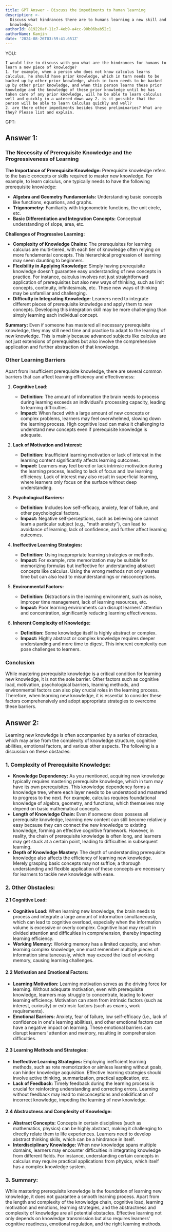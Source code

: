 ```yaml
---
title: GPT Answer - Discuss the impediments to human learning
description: >-
  Discuss what hindrances there are to humans learning a new skill and
  knowledge.
authorId: 819220af-11c7-4eb9-a4cc-90b06bab52c1
authorName: Kamjin
date: '2024-08-26T03:59:41.651Z'
---
```

YOU:

```
I would like to discuss with you what are the hindrances for humans to learn a new piece of knowledge?
1. for example, when a person who does not know calculus learns calculus, he should have prior knowledge, which in turn needs to be backed up by other prior knowledge, which in turn needs to be backed up by other prior knowledge, and when this person learns these prior knowledge and the knowledge of these prior knowledge until he has taken care of any prior knowledge, will he be able to learn calculus well and quickly in a watered down way 2. is it possible that the person will be able to learn Calculus quickly and well?
2. are there other impediments besides these preliminaries? What are they? Please list and explain.
```

GPT:

## Answer 1:

### The Necessity of Prerequisite Knowledge and the Progressiveness of Learning

**The Importance of Prerequisite Knowledge:**
Prerequisite knowledge refers to the basic concepts or skills required to master new knowledge. For example, to learn calculus, one typically needs to have the following prerequisite knowledge:
- **Algebra and Geometry Fundamentals:** Understanding basic concepts like functions, equations, and graphs.
- **Trigonometry:** Familiarity with trigonometric functions, the unit circle, etc.
- **Basic Differentiation and Integration Concepts:** Conceptual understanding of slope, area, etc.

**Challenges of Progressive Learning:**
- **Complexity of Knowledge Chains:** The prerequisites for learning calculus are multi-tiered, with each tier of knowledge often relying on more fundamental concepts. This hierarchical progression of learning may seem daunting to beginners.
- **Flexibility in Applying Knowledge:** Simply having prerequisite knowledge doesn't guarantee easy understanding of new concepts in practice. For instance, calculus involves not just straightforward application of prerequisites but also new ways of thinking, such as limit concepts, continuity, infinitesimals, etc. These new ways of thinking may be unfamiliar and challenging.
- **Difficulty in Integrating Knowledge:** Learners need to integrate different pieces of prerequisite knowledge and apply them to new concepts. Developing this integration skill may be more challenging than simply learning each individual concept.

**Summary:**
Even if someone has mastered all necessary prerequisite knowledge, they may still need time and practice to adapt to the learning of new knowledge. This is mainly because advanced subjects like calculus are not just extensions of prerequisites but also involve the comprehensive application and further abstraction of that knowledge.

### Other Learning Barriers

Apart from insufficient prerequisite knowledge, there are several common barriers that can affect learning efficiency and effectiveness:

1. **Cognitive Load:**
   - **Definition:** The amount of information the brain needs to process during learning exceeds an individual's processing capacity, leading to learning difficulties.
   - **Impact:** When faced with a large amount of new concepts or complex problems, learners may feel overwhelmed, slowing down the learning process. High cognitive load can make it challenging to understand new concepts even if prerequisite knowledge is adequate.

2. **Lack of Motivation and Interest:**
   - **Definition:** Insufficient learning motivation or lack of interest in the learning content significantly affects learning outcomes.
   - **Impact:** Learners may feel bored or lack intrinsic motivation during the learning process, leading to lack of focus and low learning efficiency. Lack of interest may also result in superficial learning, where learners only focus on the surface without deep understanding.

3. **Psychological Barriers:**
   - **Definition:** Includes low self-efficacy, anxiety, fear of failure, and other psychological factors.
   - **Impact:** Negative self-perceptions, such as believing one cannot learn a particular subject (e.g., "math anxiety"), can lead to avoidance of learning, lack of confidence, and further affect learning outcomes.

4. **Ineffective Learning Strategies:**
   - **Definition:** Using inappropriate learning strategies or methods.
   - **Impact:** For example, rote memorization may be suitable for memorizing formulas but ineffective for understanding abstract concepts like calculus. Using the wrong methods not only wastes time but can also lead to misunderstandings or misconceptions.

5. **Environmental Factors:**
   - **Definition:** Distractions in the learning environment, such as noise, improper time management, lack of learning resources, etc.
   - **Impact:** Poor learning environments can disrupt learners' attention and concentration, significantly reducing learning effectiveness.

6. **Inherent Complexity of Knowledge:**
   - **Definition:** Some knowledge itself is highly abstract or complex.
   - **Impact:** Highly abstract or complex knowledge requires deeper understanding and more time to digest. This inherent complexity can pose challenges to learners.

### Conclusion

While mastering prerequisite knowledge is a critical condition for learning new knowledge, it is not the sole barrier. Other factors such as cognitive load, motivation, psychological barriers, learning methods, and environmental factors can also play crucial roles in the learning process. Therefore, when learning new knowledge, it is essential to consider these factors comprehensively and adopt appropriate strategies to overcome these barriers.

## Answer 2:

Learning new knowledge is often accompanied by a series of obstacles, which may arise from the complexity of knowledge structure, cognitive abilities, emotional factors, and various other aspects. The following is a discussion on these obstacles:

### 1. **Complexity of Prerequisite Knowledge:**
   - **Knowledge Dependency:** As you mentioned, acquiring new knowledge typically requires mastering prerequisite knowledge, which in turn may have its own prerequisites. This knowledge dependency forms a knowledge tree, where each layer needs to be understood and mastered to progress to the next. For example, calculus requires foundational knowledge of algebra, geometry, and functions, which themselves may depend on basic mathematical concepts.
   - **Length of Knowledge Chain:** Even if someone does possess all prerequisite knowledge, learning new content can still become relatively easy because they can connect the new knowledge to existing knowledge, forming an effective cognitive framework. However, in reality, the chain of prerequisite knowledge is often long, and learners may get stuck at a certain point, leading to difficulties in subsequent learning.
   - **Depth of Knowledge Mastery:** The depth of understanding prerequisite knowledge also affects the efficiency of learning new knowledge. Merely grasping basic concepts may not suffice; a thorough understanding and flexible application of these concepts are necessary for learners to tackle new knowledge with ease.

### 2. **Other Obstacles:**

#### 2.1 **Cognitive Load:**
   - **Cognitive Load:** When learning new knowledge, the brain needs to process and integrate a large amount of information simultaneously, which can lead to cognitive overload, especially when the information volume is excessive or overly complex. Cognitive load may result in divided attention and difficulties in comprehension, thereby impacting learning efficiency.
   - **Working Memory:** Working memory has a limited capacity, and when learning complex knowledge, one must remember multiple pieces of information simultaneously, which may exceed the load of working memory, causing learning challenges.

#### 2.2 **Motivation and Emotional Factors:**
   - **Learning Motivation:** Learning motivation serves as the driving force for learning. Without adequate motivation, even with prerequisite knowledge, learners may struggle to concentrate, leading to lower learning efficiency. Motivation can stem from intrinsic factors (such as interest, curiosity) or extrinsic factors (such as exams, work requirements).
   - **Emotional Barriers:** Anxiety, fear of failure, low self-efficacy (i.e., lack of confidence in one's learning abilities), and other emotional factors can have a negative impact on learning. These emotional barriers can disrupt learners' attention and memory, resulting in comprehension difficulties.

#### 2.3 **Learning Methods and Strategies:**
   - **Ineffective Learning Strategies:** Employing inefficient learning methods, such as rote memorization or aimless learning without goals, can hinder knowledge acquisition. Effective learning strategies should involve active thinking, summarization, practical application, etc.
   - **Lack of Feedback:** Timely feedback during the learning process is crucial for reinforcing understanding and correcting errors. Learning without feedback may lead to misconceptions and solidification of incorrect knowledge, impeding the learning of new knowledge.

#### 2.4 **Abstractness and Complexity of Knowledge:**
   - **Abstract Concepts:** Concepts in certain disciplines (such as mathematics, physics) can be highly abstract, making it challenging to directly relate them to life experiences. Learners need to develop abstract thinking skills, which can be a hindrance in itself.
   - **Interdisciplinary Knowledge:** When new knowledge spans multiple domains, learners may encounter difficulties in integrating knowledge from different fields. For instance, understanding certain concepts in calculus may require practical applications from physics, which itself has a complex knowledge system.

### 3. **Summary:**
   While mastering prerequisite knowledge is the foundation of learning new knowledge, it does not guarantee a smooth learning process. Apart from the length and complexity of the knowledge chain, cognitive load, learning motivation and emotions, learning strategies, and the abstractness and complexity of knowledge are all potential obstacles. Effective learning not only depends on knowledge transmission but also requires learners' cognitive readiness, emotional regulation, and the right learning methods.

